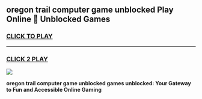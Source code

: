 
## oregon trail computer game unblocked Play Online 👋 Unblocked Games
<h3>
<a href="https://premium.freeplayer.one?title=oregon_trail_computer_game_unblocked&ref=19F">CLICK TO PLAY</a></h3>
<hr>

<h3>
<a href="https://premium.freeplayer.one?title=oregon_trail_computer_game_unblocked&ref=19F">CLICK 2 PLAY</a>
  
</h3>

<a href="https://premium.freeplayer.one?title=oregon_trail_computer_game_unblocked&ref=19F"><img src="https://clearcache.store/games.png"></a>


**oregon trail computer game unblocked games unblocked: Your Gateway to Fun and Accessible Online Gaming**
